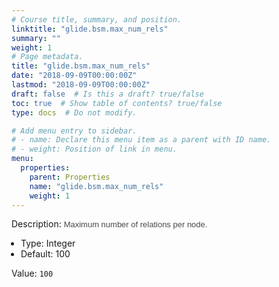 ```yaml
---
# Course title, summary, and position.
linktitle: "glide.bsm.max_num_rels"
summary: ""
weight: 1
# Page metadata.
title: "glide.bsm.max_num_rels"
date: "2018-09-09T00:00:00Z"
lastmod: "2018-09-09T00:00:00Z"
draft: false  # Is this a draft? true/false
toc: true  # Show table of contents? true/false
type: docs  # Do not modify.

# Add menu entry to sidebar.
# - name: Declare this menu item as a parent with ID name.
# - weight: Position of link in menu.
menu:
  properties:
    parent: Properties
    name: "glide.bsm.max_num_rels"
    weight: 1
---
```


Description: <span style = 'font-family: Arial; font-size: 13px; color: #4a4a4a;'>Maximum number of relations per node.<ul style='margin: 0px; padding-left:15px;'><li>Type: Integer</li><li>Default: 100</li></ul></span>


Value: `100`